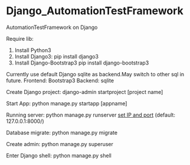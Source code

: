 # Django_AutomationTestFramework
AutomationTestFramework on Django

Require lib:
1. Install Python3
2. Install Django3:
    pip install django3
3. Install Django-Bootstrap3
    pip install django-bootstrap3

Currently use default Django sqlite as backend.May switch to other sql in future.
Frontend:
    Bootstrap3
Backend:
    sqlite

Create Django project:
    django-admin startproject [project name]

Start App:
    python manage.py startapp [appname]

Running server:
    python manage.py runserver [set IP and port](optional) (default: 127.0.0.1:8000/)

Database migrate:
    python manage.py migrate

Create admin:
    python manage.py superuser

Enter Django shell:
    python manage.py shell